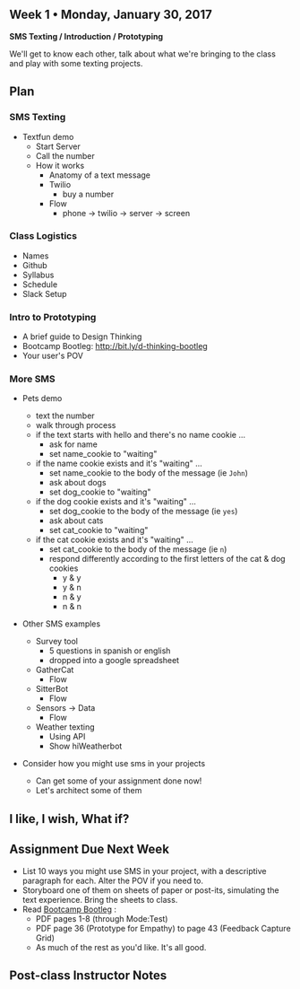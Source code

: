 ## Week 1 • Monday, January 30, 2017	

**SMS Texting / Introduction / Prototyping**

We'll get to know each other, talk about what we're bringing to the class and play with some texting projects.

## Plan

### SMS Texting

* Textfun demo
    * Start Server
    * Call the number
    * How it works
        * Anatomy of a text message
        * Twilio
            * buy a number
        * Flow
            - phone -> twilio -> server -> screen
            
### Class Logistics 

* Names
* Github
* Syllabus
* Schedule
* Slack Setup

### Intro to Prototyping

* A brief guide to Design Thinking
* Bootcamp Bootleg: http://bit.ly/d-thinking-bootleg
* Your user's POV

### More SMS
            
* Pets demo
    * text the number
    * walk through process
    * if the text starts with hello and there's no name cookie ...
        * ask for name
        * set name_cookie to "waiting"
    * if the name cookie exists and it's "waiting" ...
        * set name_cookie to the body of the message (ie `John`)
        * ask about dogs
        * set dog_cookie to "waiting"
    *  if the dog cookie exists and it's "waiting" ...
        * set dog_cookie to the body of the message  (ie `yes`)
        * ask about cats
        * set cat_cookie to "waiting"
    * if the cat cookie exists and it's "waiting" ...
        * set cat_cookie to the body of the message (ie `n`)
        * respond differently according to the first letters of the cat & dog cookies
            * y & y
            * y & n
            * n & y
            * n & n
            
* Other SMS examples
    * Survey tool
        - 5 questions in spanish or english
        - dropped into a google spreadsheet
    * GatherCat
        - Flow
    * SitterBot
        - Flow
    * Sensors -> Data
        - Flow
    * Weather texting
        - Using API
        - Show hiWeatherbot

* Consider how you might use sms in your projects
    * Can get some of your assignment done now!
    * Let's architect some of them
    

## I like, I wish, What if?


## Assignment Due Next Week

* List 10 ways you might use SMS in your project, with a descriptive paragraph for each. Alter the POV if you need to.
* Storyboard one of them on sheets of paper or post-its, simulating the text experience. Bring the sheets to class.
* Read [Bootcamp Bootleg](http://bit.ly/d-thinking-bootleg) :
	* PDF pages 1-8 (through Mode:Test)
	* PDF page 36 (Prototype for Empathy) to page 43 (Feedback Capture Grid)
	* As much of the rest as you'd like. It's all good.

## Post-class Instructor Notes

